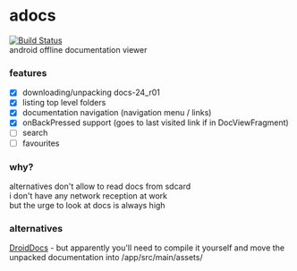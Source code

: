 # adocs
[![Build Status](http://build.eberlein.io:8080/job/android_adocs/badge/icon)](http://build.eberlein.io:8080/job/android_adocs/)
<br>android offline documentation viewer

### features
- [x] downloading/unpacking docs-24_r01
- [x] listing top level folders
- [x] documentation navigation (navigation menu / links)
- [x] onBackPressed support (goes to last visited link if in DocViewFragment)
- [ ] search
- [ ] favourites

### why?
alternatives don't allow to read docs from sdcard<br>
i don't have any network reception at work<br>
but the urge to look at docs is always high<br>

### alternatives
[DroidDocs](https://github.com/erikcox/DroidDocs) - but apparently you'll need to compile it yourself and move the unpacked documentation into /app/src/main/assets/
